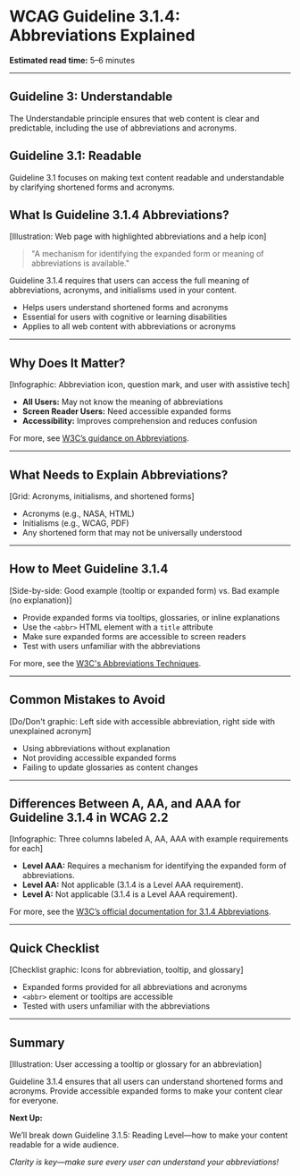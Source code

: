 <!--
title: WCAG Guideline 3.1.4: Abbreviations Explained
series: Making the Web Accessible for All
description: A practical guide to WCAG Guideline 3.1.4 (Abbreviations)—what it means, why it matters, and how to help users understand shortened forms and acronyms.
keywords: wcag 3.1.4, abbreviations, accessibility, web standards, acronyms, user experience
image: wcag-3-1-4-abbreviations.png
imageAlt: Illustration of a web page with highlighted abbreviations and a help icon
status: draft
-->

# **WCAG Guideline 3.1.4: Abbreviations Explained**

**Estimated read time:** 5–6 minutes

---

## **Guideline 3: Understandable**

The Understandable principle ensures that web content is clear and predictable, including the use of abbreviations and acronyms.

## **Guideline 3.1: Readable**

Guideline 3.1 focuses on making text content readable and understandable by clarifying shortened forms and acronyms.

## **What Is Guideline 3.1.4 Abbreviations?**

[Illustration: Web page with highlighted abbreviations and a help icon]

> "A mechanism for identifying the expanded form or meaning of abbreviations is available."

Guideline 3.1.4 requires that users can access the full meaning of abbreviations, acronyms, and initialisms used in your content.

- Helps users understand shortened forms and acronyms
- Essential for users with cognitive or learning disabilities
- Applies to all web content with abbreviations or acronyms

---

## **Why Does It Matter?**

[Infographic: Abbreviation icon, question mark, and user with assistive tech]

- **All Users:** May not know the meaning of abbreviations
- **Screen Reader Users:** Need accessible expanded forms
- **Accessibility:** Improves comprehension and reduces confusion

For more, see [W3C’s guidance on Abbreviations](https://www.w3.org/WAI/WCAG22/Understanding/abbreviations.html).

---

## **What Needs to Explain Abbreviations?**

[Grid: Acronyms, initialisms, and shortened forms]

- Acronyms (e.g., NASA, HTML)
- Initialisms (e.g., WCAG, PDF)
- Any shortened form that may not be universally understood

---

## **How to Meet Guideline 3.1.4**

[Side-by-side: Good example (tooltip or expanded form) vs. Bad example (no explanation)]

- Provide expanded forms via tooltips, glossaries, or inline explanations
- Use the `<abbr>` HTML element with a `title` attribute
- Make sure expanded forms are accessible to screen readers
- Test with users unfamiliar with the abbreviations

For more, see the [W3C's Abbreviations Techniques](https://www.w3.org/WAI/WCAG22/Techniques/html/H28).

---

## **Common Mistakes to Avoid**

[Do/Don't graphic: Left side with accessible abbreviation, right side with unexplained acronym]

- Using abbreviations without explanation
- Not providing accessible expanded forms
- Failing to update glossaries as content changes

---

## **Differences Between A, AA, and AAA for Guideline 3.1.4 in WCAG 2.2**

[Infographic: Three columns labeled A, AA, AAA with example requirements for each]

- **Level AAA:** Requires a mechanism for identifying the expanded form of abbreviations.
- **Level AA:** Not applicable (3.1.4 is a Level AAA requirement).
- **Level A:** Not applicable (3.1.4 is a Level AAA requirement).

For more, see the [W3C’s official documentation for 3.1.4 Abbreviations](https://www.w3.org/WAI/WCAG22/Understanding/abbreviations.html).

---

## **Quick Checklist**

[Checklist graphic: Icons for abbreviation, tooltip, and glossary]

- Expanded forms provided for all abbreviations and acronyms
- `<abbr>` element or tooltips are accessible
- Tested with users unfamiliar with the abbreviations

---

## **Summary**

[Illustration: User accessing a tooltip or glossary for an abbreviation]

Guideline 3.1.4 ensures that all users can understand shortened forms and acronyms. Provide accessible expanded forms to make your content clear for everyone.

**Next Up:**

We’ll break down Guideline 3.1.5: Reading Level—how to make your content readable for a wide audience.

*Clarity is key—make sure every user can understand your abbreviations!*
